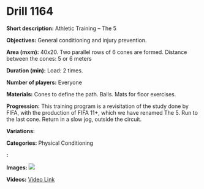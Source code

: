 # Drill 1164

**Short description:**
Athletic Training – The 5

**Objectives:**
General conditioning and injury prevention.

**Area (mxm):**
40x20. Two parallel rows of 6 cones are formed. Distance between the cones: 5 or 6 meters

**Duration (min):**
Load: 2 times.

**Number of players:**
Everyone

**Materials:**
Cones to define the path. Balls. Mats for floor exercises.

**Progression:**
This training program is a revisitation of the study done by FIFA, with the production of FIFA 11+, which we have renamed The 5. Run to the last cone. Return in a slow jog, outside the circuit.

**Variations:**


**Categories:**
Physical Conditioning

**:**


**Images:**
![](https://www.coachingfutsal.com/\images\04e893f8c814ff0310d2e04c2fb72391628c2aaa6351b8749ff623d91c6aa2f18223fb773e9c97ee02bb4bbfbc42d2bf21e9589adf8d500c54cf19ce01b6c36b53428a1f956dd.jpg)

**Videos:**
[Video Link](https://www.youtube.com/embed/GwdT4ene4Qg)

